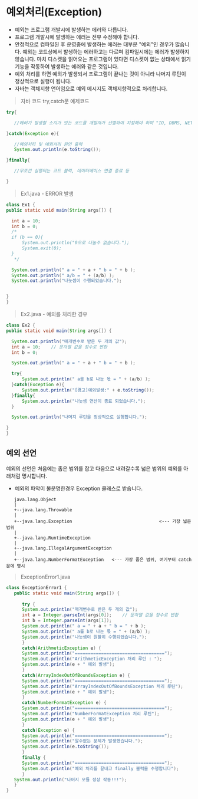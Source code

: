 # 예외처리(Exception)

- 예외는 프로그램 개발시에 발생하는 에러와 다릅니다.
- 프로그램 개발시에 발생하는 에러는 전부 수정해야 합니다.
- 안정적으로 컴파일된 후 운영중에 발생하는 에러는 대부분 "예외"인 경우가 많습니다.
  예외는 코드상에서 발생하는 에러하고는 다르며 컴파일시에는 에러가 발생하지 않습니다.
  마치 디스켓을 읽어오는 프로그램이 있다면 디스켓이 없는 상태에서 읽기 기능을 작동하여 발생하는 에러와 같은 것입니다.
- 예외 처리를 하면 예외가 발생되서 프로그램이 끝나는 것이 아니라 나머지 루틴이
  정상적으로 실행이 됩니다.
- 자바는 객체지향 언어임으로 예외 메시지도 객체지향적으로 처리합니다.

> 자바 코드 try,catch문 예제코드

```java
try{

   //에러가 발생할 소지가 있는 코드를 개발자가 선별하여 지정해야 하며 "IO, DBMS, NETWORK"관련 코드가 대부분입니다.

}catch(Exception e){

   //예외처리 및 예외처리 원인 출력
   System.out.println(e.toString());

}finally{

   //무조건 실행되는 코드 블럭, 데이터베이스 연결 종료 등

}
```

> Ex1.java - ERROR 발생

```java
class Ex1 {
public static void main(String args[]) {

  int a = 10;
  int b = 0;
  /*
  if (b == 0){
      System.out.println("0으로 나눌수 없습니다.");
      System.exit(0);
  }
   */

  System.out.println(" a = " + a + " b = " + b );
  System.out.println(" a/b = " + (a/b) );
  System.out.println("나눗셈이 수행되었습니다.");


}
}
```

> Ex2.java - 예외를 처리한 경우

```java
class Ex2 {
public static void main(String args[]) {

  System.out.println("매개변수로 받은 두 개의 값");
  int a = 10;    // 문자열 값을 정수로 변환
  int b = 0;

  System.out.println(" a = " + a + " b = " + b );

  try{
      System.out.println(" a를 b로 나눈 몫 = " + (a/b) );
  }catch(Exception e){
      System.out.println("[경고]예외발생:" + e.toString());
  }finally{
      System.out.println("나눗셈 연산이 종료 되었습니다.");
  }

  System.out.println("나머지 루틴을 정상적으로 실행합니다.");

}
}
```
## 예외 선언

 예외의 선언은 처음에는 좁은 범위를 잡고 다음으로 내려갈수록 넓은 범위의 예외를 아래처럼 명시합니다.
 - 예외의 파악이 불분명한경우 Exception 클래스로 받습니다.

```text
   java.lang.Object
   |
   +--java.lang.Throwable
   |
   +--java.lang.Exception                                 <--- 가장 넓은 범위
   |
   +--java.lang.RuntimeException
   |
   +--java.lang.IllegalArgumentException
   |
   +--java.lang.NumberFormatException   <--- 가장 좁은 범위, 여기부터 catch문에 명시
```

> ExceptionError1.java

```java
class ExceptionError1 {
   public static void main(String args[]) {
   
      try {
      System.out.println("매개변수로 받은 두 개의 값");
      int a = Integer.parseInt(args[0]);    // 문자열 값을 정수로 변환
      int b = Integer.parseInt(args[1]);
      System.out.println(" a = " + a + " b = " + b );
      System.out.println(" a를 b로 나눈 몫 = " + (a/b) );
      System.out.println("나눗셈이 원할히 수행되었습니다.");
      }
      catch(ArithmeticException e) {
      System.out.println("==================================");
      System.out.println("ArithmeticException 처리 루틴 : ");
      System.out.println(e + " 예외 발생");
      }
      catch(ArrayIndexOutOfBoundsException e) {
      System.out.println("==================================");
      System.out.println("ArrayIndexOutOfBoundsException 처리 루틴");
      System.out.println(e + " 예외 발생");
      }
      catch(NumberFormatException e) {
      System.out.println("==================================");
      System.out.println("NumberFormatException 처리 루틴");
      System.out.println(e + " 예외 발생");
      }
      catch(Exception e) {
      System.out.println("==================================");
      System.out.println("알수없는 문제가 발생했습니다.");
      System.out.println(e.toString());
      }
      finally {
      System.out.println("==================================");
      System.out.println("예외 처리를 끝내고 finally 블럭을 수행합니다");
      }
   System.out.println("나머지 모듈 정상 작동!!!");
   }
}
```
